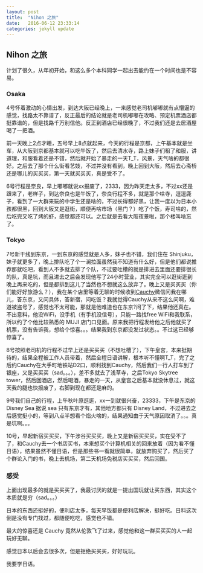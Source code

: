 ```yaml
---
layout: post
title:  "Nihon 之旅"
date:   2016-06-12 23:33:14
categories: jekyll update
---
```


## Nihon 之旅

计划了很久，从年初开始，和这么多个本科同学一起出去能约在一个时间也是不容易。

### Osaka
4号怀着激动的心情出发，到达大阪已经晚上，一来感觉老司机嘟嘟就有点懵逼的感觉，找路太不靠谱了，反正最后的结论就是老司机嘟嘟在攻略、预定机票酒店都挺靠谱的，但是找路千万别信他。反正到酒店已经很晚了，不过我们还是去居酒屋喝了一把酒。

前一天晚上2点才睡，五号早上8点就起来，今天的行程是京都，上午基本就是坐车，从大阪到京都基本就可以吃午饭了，然后去清水寺，路上妹子们租了和服，讲道理，和服看着还是不错，然后就开始了暴走的一天T_T，风景，天气啥的都很好。之后去了那个什么街看艺妓，不过并没有看到，晚上回到大阪，然后去心斋桥还是哪儿的买买买，第一天就买买买，真是受不了。

6号行程是奈良，早上嘟嘟就说xx报废了，2333，因为昨天走太多，不过xx还是跟来了，老样子，到达奈良也是午饭了，奈良行程不多，就是那个啥寺，逗逗鹿子，看到了一大群来玩的中学生还是啥的，不过长得都好黑，让我一度以为日本小孩都很黑，回到大阪又是逛街，顺便再啥市场（黑门？）吃了个饭，寿司啥的，然后吃完又吃了烤的虾，感觉都还可以。之后就是去看大阪夜景啦，那个楼叫啥忘了。

### Tokyo

7号新干线到东京，一到东京的感觉就是人多，妹子也不错，我们住在 Shinjuku，妹子就更多了，晚上排队吃了个一澜拉面虽然我不知道有什么好，但是他们都说推荐那就吃吧，看到人不多就去排了个队，不过要吐槽的就是排进去里面还要排很长的队，真是坑，而且进去之后会发现他写了24小时营业，其实完全可以逛街逛到晚上再来吃的，但是都排到这儿了当然也不想就这么放弃了。晚上又是买买买（你们能好好旅游么？），我在某个店里等着无聊的时候收到[Cauchy](https://github.com/lgarithm)微信问我在哪儿，答东京，又问具体，答新宿，问吃饭？我就觉得Cauchy从来不这么问啊，难道被盗号了，感觉也不太可能，那就是他难道也在东京?问了下，结果他还真在。不出意料，他没WiFi，没手机（有手机没信号），只能一路找free WiFi和我联系，所以约了个他比较熟悉的 MUJI 店门口见面。原来我把行程发给他之后他就买了机票，没有告诉我，想给个惊喜。。。结果我到东京都没发过状态。。不过这已经够惊喜了。

8号按照老司机的行程不过早上还是买买买（不想吐槽了），下午皇宫，本来挺期待的，结果全程被工作人员带着，然后全程日语讲解，根本听不懂啊T_T，完了之后约Cauchy在大手町地铁站D2口，顺利找到Cauchy，然后我们一行人打车到了银座，又是买买买（sad。。。），差不多就去了浅草寺，之后Tokyo Skytree tower，然后回酒店，然后喝酒，暴走的一天，从皇宫之后基本就没休息过，就这天我的腿也快报废了，右脚到现在都还是麻的。

9号我们自己的行程，上午秋叶原逛逛，xx一到就很兴奋，23333，下午是东京的 Disney Sea 据说 sea 只有东京才有，其他地方都只有 Disney Land，不过进去之后感觉挺小的，等到八点半想看个焰火啥的，结果通知由于天气原因取消了。。。真是坑啊。。。

10号，早起新宿买买买，下午涉谷买买买，晚上又是新宿买买买，实在受不了了，和Cauchy去一个书店买书，本来想买个计算机相关的回来放着（因为看不懂日语），结果虽然不懂日语，但是那些书一看就很简单，就放弃购买了，然后买了个群论入门的书，晚上去机场，第二天机场免税店买买买，然后回国。

### 感受

上面出现最多的就是买买买了，我最讨厌的就是一提出国玩就让买东西，其实这个本质就是穷（sad。。。）

日本的东西还挺好的，便利店太多，每天早饭都是便利店解决，挺好吃。日料这次倒是没有专门找过，都随便吃吃，感觉也不错。

最大的惊喜还是 Cauchy 竟然从伦敦飞了过来，感觉他和这一群买买买的人一起玩好无聊。

感觉日本以后会去很多次，但是拒绝买买买，好好玩玩。

我要学日语。
